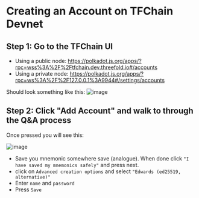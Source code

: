 # Creating an Account on TFChain Devnet

## Step 1: Go to the TFChain UI

- Using a public node: https://polkadot.js.org/apps/?rpc=wss%3A%2F%2Ftfchain.dev.threefold.io#/accounts
- Using a private node: https://polkadot.js.org/apps/?rpc=ws%3A%2F%2F127.0.0.1%3A9944#/settings/accounts

Should look something like this:
![image](https://user-images.githubusercontent.com/13766992/130954090-c34193eb-0864-4f6a-aa49-7ce66b6d72fb.png)

## Step 2: Click "Add Account" and walk to through the Q&A process

Once pressed you will see this:

![image](https://user-images.githubusercontent.com/13766992/130955887-b6e87bc4-64d5-49ff-b6ac-fa6ac2ebc90d.png)

- Save you mnemonic somewhere save (analogue).  When done click ```"I have saved my mnemonics safely"``` and press next.
- click on ```Advanced creation options``` and select ```"Edwards (ed25519, alternative)"```
- Enter ```name``` and ```password``` 
- Press ```Save```
